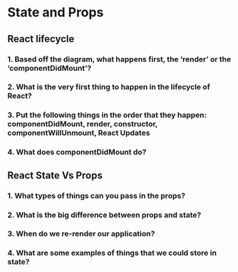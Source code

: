 # State and Props

## React lifecycle

### 1. Based off the diagram, what happens first, the ‘render’ or the ‘componentDidMount’?


### 2. What is the very first thing to happen in the lifecycle of React?


### 3. Put the following things in the order that they happen: componentDidMount, render, constructor, componentWillUnmount, React Updates


### 4. What does componentDidMount do?


## React State Vs Props

### 1. What types of things can you pass in the props?


### 2. What is the big difference between props and state?


### 3. When do we re-render our application?


### 4. What are some examples of things that we could store in state?

